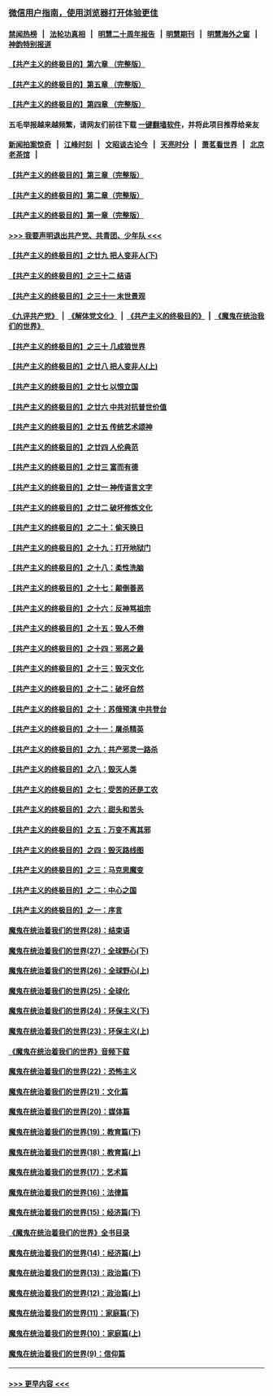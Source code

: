 ### [微信用户指南，使用浏览器打开体验更佳](https://github.com/gfw-breaker/banned-news1/blob/master/indexes/wechat-guide.md?t=0)
#### [禁闻热榜](热点新闻.md?t=0)  &nbsp;&nbsp;|&nbsp;&nbsp; [法轮功真相](https://github.com/gfw-breaker/truth/blob/master/README.md?t=0) &nbsp;&nbsp;|&nbsp;&nbsp; [明慧二十周年报告](https://github.com/gfw-breaker/mh-reports/blob/master/README.md?t=0) &nbsp;&nbsp;|&nbsp;&nbsp;[明慧期刊](https://github.com/gfw-breaker/mh-qikan) &nbsp;&nbsp;|&nbsp;&nbsp; [明慧海外之窗](https://github.com/gfw-breaker/mh-news/blob/master/README.md?t=0) &nbsp;&nbsp;|&nbsp;&nbsp; [神韵特别报道](https://github.com/gfw-breaker/mh-news/blob/master/shenyun.md?t=0)
#### [【共产主义的终极目的】第六章 （完整版）](../pages/nsc422/n11428913.md?t=02102344) 
#### [【共产主义的终极目的】第五章 （完整版）](../pages/nsc422/n11428912.md?t=02102344) 
#### [【共产主义的终极目的】第四章 （完整版）](../pages/nsc422/n11428907.md?t=02102344) 
#### 五毛举报越来越频繁，请网友们前往下载 [一键翻墙软件](https://github.com/gfw-breaker/ssr-accounts)，并将此项目推荐给亲友
#### [新闻拍案惊奇](https://github.com/gfw-breaker/banned-news1/blob/master/pages/link4.md) &nbsp;&nbsp;|&nbsp;&nbsp; [江峰时刻](https://github.com/gfw-breaker/banned-news1/blob/master/pages/link4.md) &nbsp;&nbsp;|&nbsp;&nbsp; [文昭谈古论今](https://github.com/gfw-breaker/banned-news1/blob/master/pages/link4.md) &nbsp;&nbsp;|&nbsp;&nbsp; [天亮时分](https://github.com/gfw-breaker/banned-news1/blob/master/pages/link4.md) &nbsp;&nbsp;|&nbsp;&nbsp; [萧茗看世界](https://github.com/gfw-breaker/banned-news1/blob/master/pages/link4.md) &nbsp;&nbsp;|&nbsp;&nbsp; [北京老茶馆](https://github.com/gfw-breaker/banned-news1/blob/master/pages/link4.md) &nbsp;&nbsp;|&nbsp;&nbsp; 
#### [【共产主义的终极目的】第三章（完整版）](../pages/nsc422/n11428848.md?t=02102344) 
#### [【共产主义的终极目的】第二章（完整版）](../pages/nsc422/n11428831.md?t=02102344) 
#### [【共产主义的终极目的】第一章（完整版）](../pages/nsc422/n11417651.md?t=02102344) 
#### [>>> 我要声明退出共产党、共青团、少年队 <<<](https://github.com/begood0513/goodnews/blob/master/quit/letter.md) 
#### [【共产主义的终极目的】之廿九 把人变非人(下)](../pages/nsc422/n11344140.md?t=02102344) 
#### [【共产主义的终极目的】之三十二 结语](../pages/nsc422/n11360535.md?t=02102344) 
#### [【共产主义的终极目的】之三十一 末世景观](../pages/nsc422/n11351129.md?t=02102344) 
#### [《九评共产党》](https://github.com/begood0513/9ping.md/blob/master/README.md) &nbsp;|&nbsp; [《解体党文化》](../../../../jtdwh.md/blob/master/README.md)  &nbsp;|&nbsp; [《共产主义的终极目的》](../../../../gczydzjmd.md/blob/master/README.md) &nbsp;|&nbsp; [《魔鬼在统治我们的世界》](../../../../mgztzwmdsj.md/blob/master/README.md) 
#### [【共产主义的终极目的】之三十 几成狼世界](../pages/nsc422/n11348280.md?t=02102344) 
#### [【共产主义的终极目的】之廿八 把人变非人(上)](../pages/nsc422/n11340492.md?t=02102344) 
#### [【共产主义的终极目的】之廿七 以恨立国](../pages/nsc422/n11336944.md?t=02102344) 
#### [【共产主义的终极目的】之廿六 中共对抗普世价值](../pages/nsc422/n11324785.md?t=02102344) 
#### [【共产主义的终极目的】之廿五 传统艺术颂神](../pages/nsc422/n11296396.md?t=02102344) 
#### [【共产主义的终极目的】之廿四 人伦典范](../pages/nsc422/n11296397.md?t=02102344) 
#### [【共产主义的终极目的】之廿三 富而有德](../pages/nsc422/n11283598.md?t=02102344) 
#### [【共产主义的终极目的】之廿一 神传语言文字](../pages/nsc422/n11263265.md?t=02102344) 
#### [【共产主义的终极目的】之廿二 破坏修炼文化](../pages/nsc422/n11245728.md?t=02102344) 
#### [【共产主义的终极目的】之二十：偷天换日](../pages/nsc422/n11238846.md?t=02102344) 
#### [【共产主义的终极目的】之十九：打开地狱门](../pages/nsc422/n11206376.md?t=02102344) 
#### [【共产主义的终极目的】之十八：柔性洗脑](../pages/nsc422/n11199994.md?t=02102344) 
#### [【共产主义的终极目的】之十七：颠倒善恶](../pages/nsc422/n11179782.md?t=02102344) 
#### [【共产主义的终极目的】之十六：反神骂祖宗](../pages/nsc422/n11166798.md?t=02102344) 
#### [【共产主义的终极目的】之十五：毁人不倦](../pages/nsc422/n11166792.md?t=02102344) 
#### [【共产主义的终极目的】之十四：邪恶之最](../pages/nsc422/n11150249.md?t=02102344) 
#### [【共产主义的终极目的】之十三：毁灭文化](../pages/nsc422/n11135227.md?t=02102344) 
#### [【共产主义的终极目的】之十二：破坏自然](../pages/nsc422/n11135214.md?t=02102344) 
#### [【共产主义的终极目的】之十：苏俄预演 中共登台](../pages/nsc422/n11118424.md?t=02102344) 
#### [【共产主义的终极目的】之十一：屠杀精英](../pages/nsc422/n11118442.md?t=02102344) 
#### [【共产主义的终极目的】之九：共产邪灵一路杀](../pages/nsc422/n11114139.md?t=02102344) 
#### [【共产主义的终极目的】之八：毁灭人类](../pages/nsc422/n11108503.md?t=02102344) 
#### [【共产主义的终极目的】之七：受苦的还是工农](../pages/nsc422/n11101809.md?t=02102344) 
#### [【共产主义的终极目的】之六：甜头和苦头](../pages/nsc422/n11096971.md?t=02102344) 
#### [【共产主义的终极目的】之五：万变不离其邪](../pages/nsc422/n11091285.md?t=02102344) 
#### [【共产主义的终极目的】之四：毁灭路线图](../pages/nsc422/n11086284.md?t=02102344) 
#### [【共产主义的终极目的】之三：马克思魔变](../pages/nsc422/n11061941.md?t=02102344) 
#### [【共产主义的终极目的】之二：中心之国](../pages/nsc422/n11047728.md?t=02102344) 
#### [【共产主义的终极目的】之一：序言](../pages/nsc422/n11086077.md?t=02102344) 
#### [魔鬼在统治着我们的世界(28)：结束语](../pages/nsc422/n10936246.md?t=02102344) 
#### [魔鬼在统治着我们的世界(27)：全球野心(下)](../pages/nsc422/n10928319.md?t=02102344) 
#### [魔鬼在统治着我们的世界(26)：全球野心(上)](../pages/nsc422/n10900318.md?t=02102344) 
#### [魔鬼在统治着我们的世界(25)：全球化](../pages/nsc422/n10788205.md?t=02102344) 
#### [魔鬼在统治着我们的世界(24)：环保主义(下)](../pages/nsc422/n10695307.md?t=02102344) 
#### [魔鬼在统治着我们的世界(23)：环保主义(上)](../pages/nsc422/n10688613.md?t=02102344) 
#### [《魔鬼在统治着我们的世界》音频下载](../pages/nsc422/n10635553.md?t=02102344) 
#### [魔鬼在统治着我们的世界(22)：恐怖主义](../pages/nsc422/n10614727.md?t=02102344) 
#### [魔鬼在统治着我们的世界(21)：文化篇](../pages/nsc422/n10597706.md?t=02102344) 
#### [魔鬼在统治着我们的世界(20)：媒体篇](../pages/nsc422/n10586579.md?t=02102344) 
#### [魔鬼在统治着我们的世界(19)：教育篇(下)](../pages/nsc422/n10564808.md?t=02102344) 
#### [魔鬼在统治着我们的世界(18)：教育篇(上)](../pages/nsc422/n10526970.md?t=02102344) 
#### [魔鬼在统治着我们的世界(17)：艺术篇](../pages/nsc422/n10499093.md?t=02102344) 
#### [魔鬼在统治着我们的世界(16)：法律篇](../pages/nsc422/n10485969.md?t=02102344) 
#### [魔鬼在统治着我们的世界(15)：经济篇(下)](../pages/nsc422/n10469975.md?t=02102344) 
#### [《魔鬼在统治着我们的世界》全书目录](../pages/nsc422/n10464261.md?t=02102344) 
#### [魔鬼在统治着我们的世界(14)：经济篇(上)](../pages/nsc422/n10457370.md?t=02102344) 
#### [魔鬼在统治着我们的世界(13)：政治篇(下)](../pages/nsc422/n10448270.md?t=02102344) 
#### [魔鬼在统治着我们的世界(12)：政治篇(上)](../pages/nsc422/n10444576.md?t=02102344) 
#### [魔鬼在统治着我们的世界(11)：家庭篇(下)](../pages/nsc422/n10440961.md?t=02102344) 
#### [魔鬼在统治着我们的世界(10)：家庭篇(上)](../pages/nsc422/n10435448.md?t=02102344) 
#### [魔鬼在统治着我们的世界(9)：信仰篇](../pages/nsc422/n10432159.md?t=02102344) 

----
#### [ >>> 更早内容 <<< ](../indexes/nsc422-earlier.md)
